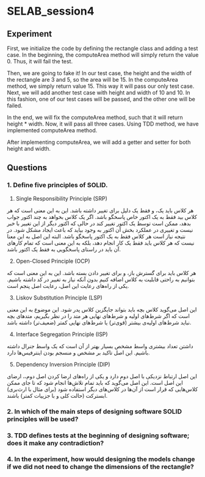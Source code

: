 # SELAB_session4

## Experiment

First, we initialize the code by defining the rectangle class and adding a test case. In the beginning, the computeArea method will simply return the value 0. Thus, it will fail the test.

Then, we are going to fake it! In our test case, the height and the width of the rectangle are 3 and 5, so the area will be 15. In the computeArea method, we simply return value 15. This way it will pass our only test case. Next, we will add another test case with height and width of 10 and 10. In this fashion, one of our test cases will be passed, and the other one will be failed.

In the end, we will fix the computeArea method, such that it will return height * width. Now, it will pass all three cases. Using TDD method, we have implemented computeArea method.

After implementing computeArea, we will add a getter and setter for both height and width.


## Questions

### 1. Define five principles of SOLID.

1) Single Responsibility Principle (SRP)

هر کلاس باید یک، و فقط یک دلیل برای تغییر داشته باشد. این به این معنی است که هر کلاس بید فقط به یک اکتور خاص پاسخگو باشد. اگر یک کلاس بخواهد به چند اکتور جواب بدهد، ممکن است توسط یک اکتور تغییر کند در حالی که اکتور  دیگر از این تغییر با خبر نیست و تغییری در عملکرد بخش‌ آن اکتور به وجود بیاید که باعث ایجاد مشکل شود. در نتیجه نیاز است هر کلاس فقط به یک اکتور پاسخگو باشد. البته این اصل به این معنا نیست که هر کلاس باید فقط یک کار انجام دهد، بلکه به این معنی است که تمام کار‌های آن باید در راستای پاسخگویی به فقط یک اکتور باشد.
 
2) Open-Closed Principle (OCP)

هر کلاس باید برای گسترش باز، و برای تغییر دادن بسته باشد. این به این معنی است که بتوانیم به راحتی قابلیت به کلاس اضافه کنیم بدون آنکه نیاز به تغییر در کد داشته باشیم. یکی از راه‌های رعایت این اصل، رعایت اصل پنجم است. 

3) Liskov Substitution Principle (LSP)

این اصل می‌گوید کلاس بچه باید بتواند جایگزین کلاس پدر شود. این موضوع به این معنی است که اگر شرط‌‌های اولیه و شرط‌های نهایی هر متد را در نظر بگیریم، متد‌های بچه نباید شرط‌های اولیه‌ی بیشتر (قوی‌تر) یا شرط‌های نهایی کمتر (ضعیف‌تر) داشته باشد.

4) Interface Segregation Principle (ISP)

داشتن تعداد بیشتری واسط مشخص بسیار بهتر از آن است که یک واسط جنرال داشته باشیم. این اصل تاکید بر مشخص و منسجم بودن اینترفیس‌ها دارد.

5) Dependency Inversion Principle (DIP)

این اصل ارتباط نزدیکی با اصل دوم دارد و یکی از راه‌های ارضا کردن اصل دوم،، ارضای این اصل است. این اصل می‌گوید که باید تمام تلاش‌ها انجام شود که تا جای ممکن کلاس‌هایی که قرار است از آن‌ها در کلاس‌های دیگر استفاده شود (برای مثال با ارث‌بری) ابسترکت (حالت کلی و با جزییات کمتر) باشند.


### 2. In which of the main steps of designing software SOLID principles will be used?

### 3. TDD defines tests at the beginning of designing software; does it make any contradiction?

### 4. In the experiment, how would designing the models change if we did not need to change the dimensions of the rectangle?